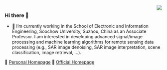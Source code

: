 <img align="right" src="https://github-readme-stats.vercel.app/api?username=jiankang1991&show_icons=true&icon_color=805AD5&text_color=718096&bg_color=ffffff&hide_title=true" />

### Hi there 👋


- 🔭 I’m currently working in the School of Electronic and Information Engineering, Soochow University, Suzhou, China as an Associate Professor. I am interested in developing advanced signal/image processing and machine learning algorithms for remote sensing data processing (e.g., SAR image denoising, SAR image interpretation, scene classification, image retrieval,  ...). 

🔗 [Personal Homepage](https://jiankang1991.github.io/) 🔗 [Official Homepage](http://web.suda.edu.cn/kj/)
